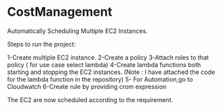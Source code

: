 # CostManagement
Automatically Scheduling Multiple EC2 Instances.

Steps to run the project:

1-Create multiple EC2 instance.
2-Create a policy 
3-Attach roles to that policy ( for use case select lambda)
4-Create  lambda functions both starting and stopping the EC2 instances. 
(Note : I have attached the code for the lambda function in the repository)
5- For Automation,go to Cloudwatch 
6-Create rule by providing crom expression


The EC2 are now scheduled according to the requirement.


